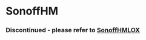 # SonoffHM

### Discontinued - please refer to [SonoffHMLOX](https://github.com/jp112sdl/SonoffHMLOX)
